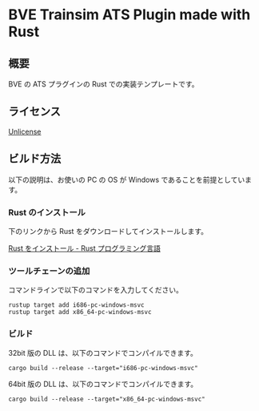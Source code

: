 # BVE Trainsim ATS Plugin made with Rust

## 概要

BVE の ATS プラグインの Rust での実装テンプレートです。

## ライセンス

[Unlicense](http://unlicense.org)

## ビルド方法

以下の説明は、お使いの PC の OS が Windows であることを前提としています。

### Rust のインストール

下のリンクから Rust をダウンロードしてインストールします。

[Rust をインストール - Rust プログラミング言語](https://www.rust-lang.org/ja/tools/install)

### ツールチェーンの追加

コマンドラインで以下のコマンドを入力してください。

```plaintext
rustup target add i686-pc-windows-msvc
rustup target add x86_64-pc-windows-msvc
```

### ビルド

32bit 版の DLL は、以下のコマンドでコンパイルできます。

```plaintext
cargo build --release --target="i686-pc-windows-msvc"
```

64bit 版の DLL は、以下のコマンドでコンパイルできます。

```plaintext
cargo build --release --target="x86_64-pc-windows-msvc"
```
